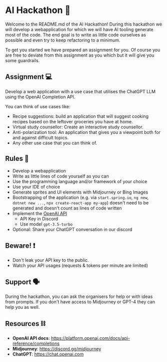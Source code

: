 # AI Hackathon 🧠
Welcome to the README.md of the AI Hackathon! During this hackathon we will develop a webapplication for which we will have AI tooling generate most of the code. The end goal is to write as little code ourselves as possible and even try to keep refactoring to a minimum.

To get you started we have prepared an assignment for you. Of course you are free to deviate from this assignment as you which but it will give you some guardrails.

## Assignment 💻
Develop a web application with a use case that utilises the ChatGPT LLM using the OpenAI Completion API.

You can think of use cases like:
- Recipe suggestions: build an application that will suggest cooking recipes based on the leftover groceries you have at home.
- Virtual study counsellor: Create an interactive study counsellor.
- Anti-polarization tool: An application that gives you a viewpoint both for and against difficult topics.
- Any other use case that you can think of.

## Rules 📜
- Develop a webapplication 
- Write as little lines of code yourself as you can
- Use the programming language and/or framework of your choice
- Use your IDE of choice
- Generate sprites and UI elements with Midjourney or Bing Images
- Bootstrapping of the application (e.g. via `start.spring.io`, `ng new`, `dotnet new ...`, `npx create-react-app my-app`) doesn't need to be generated and doesn't count as lines of code written
- Implement the [OpenAI API](https://platform.openai.com/docs/api-reference/completions)
  - API Key in Discord
  - Use model `gpt-3.5-turbo`
- Optional: Share your ChatGPT conversation in our discord

## Beware! ❗
- Don't leak your API key to the public.
- Watch your API usages (requests & tokens per minute are limited)

## Support 🗣️
During the hackathon, you can ask the organisers for help or with ideas from prompts. If you don't have access to Midjourney or GPT-4 they can help you as well.

## Resources ⛓️
- **OpenAI API docs**: https://platform.openai.com/docs/api-reference/completions 
- **Midjourney**: https://discord.gg/midjourney 
- **ChatGPT**: https://chat.openai.com

 
